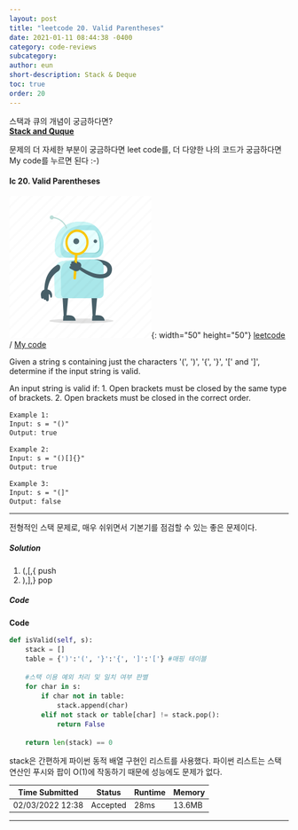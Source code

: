 ```yaml
---
layout: post
title: "leetcode 20. Valid Parentheses"
date: 2021-01-11 08:44:38 -0400
category: code-reviews
subcategory: 
author: eun
short-description: Stack & Deque
toc: true
order: 20
---
```


스택과 큐의 개념이 궁금하다면?      
<a href="{{ site.url }}{{ site.baseurl }}/data-structure/stack-deque/">**Stack and Quque**</a>

문제의 더 자세한 부분이 궁금하다면 leet code를, 더 다양한 나의 코드가 궁금하다면 My code를 누르면 된다 :-)


#### lc 20. Valid Parentheses
![Image Alt 텍스트](/assets/link.png){: width="50" height="50"} <a href="https://leetcode.com/problems/valid-parentheses/">leetcode</a>  /  <a href="https://github.com/JJungEEun/CodingTest/blob/main/interviews/chap9_%EC%8A%A4%ED%83%9D%2C%ED%81%90/chap09_20_%EC%9C%A0%ED%9A%A8%ED%95%9C%20%EA%B4%84%ED%98%B8.ipynb">  My code</a>

Given a string s containing just the characters '(', ')', '{', '}', '[' and ']', determine if the input string is valid.

An input string is valid if:
    1. Open brackets must be closed by the same type of brackets.
    2. Open brackets must be closed in the correct order.

```
Example 1:
Input: s = "()"
Output: true
```
```
Example 2:
Input: s = "()[]{}"
Output: true
```
```
Example 3:
Input: s = "(]"
Output: false
```

---

전형적인 스택 문제로, 매우 쉬위면서 기본기를 점검할 수 있는 좋은 문제이다.

##### Solution
1. (,[,{ push
2. ),],} pop


##### Code
**Code**
``` python
def isValid(self, s):
    stack = []
    table = {')':'(', '}':'{', ']':'['} #매핑 테이블
    
    #스택 이용 예외 처리 및 일치 여부 판별
    for char in s:
        if char not in table:
            stack.append(char)
        elif not stack or table[char] != stack.pop():
            return False
        
    return len(stack) == 0 
```

stack은 간편하게 파이썬 동적 배열 구현인 리스트를 사용했다.
파이썬 리스트는 스택 연산인 푸시와 팝이 O(1)에 작동하기 때문에 성능에도 문제가 없다.

Time Submitted | Status | Runtime | Memory
---|---|---|---|
02/03/2022 12:38|Accepted|28ms|13.6MB

---
